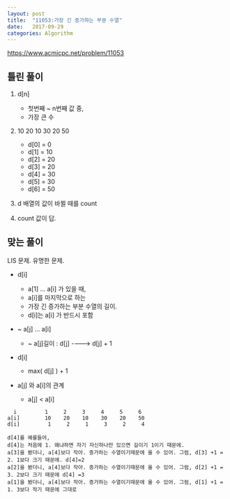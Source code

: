 ```yaml
---
layout: post
title:  "11053:가장 긴 증가하는 부분 수열"
date:   2017-09-29
categories: Algorithm
---
```



<https://www.acmicpc.net/problem/11053>

## 틀린 풀이

1. d[n]
	* 첫번째 ~ n번째 값 중, 
	* 가장 큰 수 
2. 10 20 10 30 20 50
	* d[0] = 0
	* d[1] = 10 
	* d[2] = 20
	* d[3] = 20
	* d[4] = 30
	* d[5] = 30
	* d[6] = 50

3. d 배열의 값이 바뀔 때를 count 

4. count 값이 답.

## 맞는 풀이

LIS 문제. 유명한 문제.

- d[i]
	- a[1] ... a[i] 가 있을 때,
	- a[i]를 마지막으로 하는
	- 가장 긴 증가하는 부분 수열의 길이.
	- d[i]는 a[i] 가 반드시 포함

- ~ a[j] ... a[i]

	- ~ a[j]길이 : d[j] ----> d[j]  + 1

- d[i]
	
	- max( d[j] ) + 1

- a[j] 와 a[i]의 관계
	
	- a[j] < a[i]

```
  i			1     2     3     4     5     6 
a[i]		10    20    10    30    20    50 
d[i]     	 1     2     1     3     2     4         

d[4]를 예를들어,
d[4]는 처음에 1. 왜냐하면 자기 자신하나만 있으면 길이기 1이기 때문에.
a[3]을 봤더니, a[4]보다 작아. 증가하는 수열이기때문에 올 수 있어. 그럼, d[3] +1 = 2. 1보다 크기 때문에. d[4]=2
a[2]을 봤더니, a[4]보다 작아. 증가하는 수열이기때문에 올 수 있어. 그럼, d[2] +1 = 3. 2보다 크기 때문에 d[4] =3 
a[1]을 봤더니, a[4]보다 작아. 증가하는 수열이기때문에 올 수 있어. 그럼, d[1] +1 = 1. 3보다 작기 때문에 그대로
```

